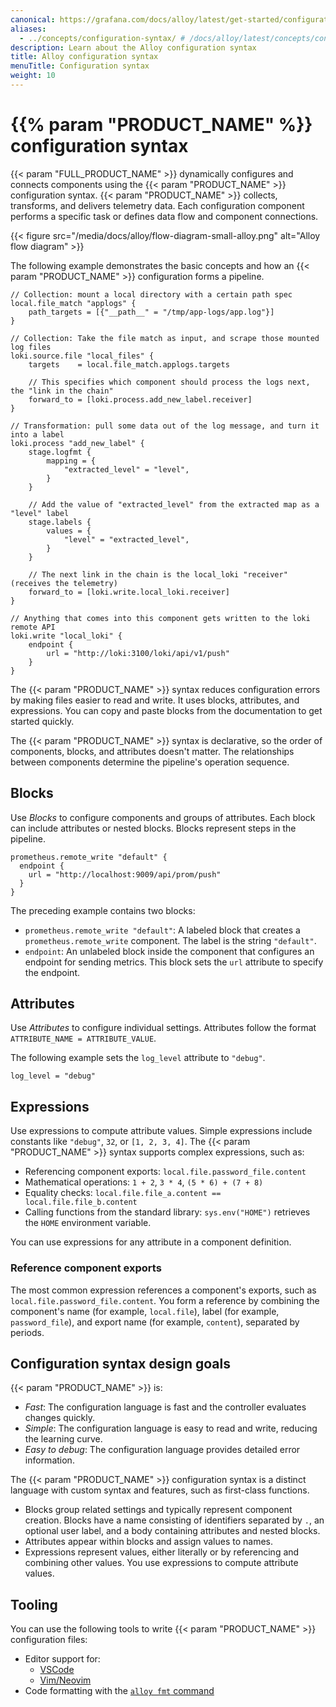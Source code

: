 ```yaml
---
canonical: https://grafana.com/docs/alloy/latest/get-started/configuration-syntax/
aliases:
  - ../concepts/configuration-syntax/ # /docs/alloy/latest/concepts/configuration-syntax/
description: Learn about the Alloy configuration syntax
title: Alloy configuration syntax
menuTitle: Configuration syntax
weight: 10
---
```


# {{% param "PRODUCT_NAME" %}} configuration syntax

{{< param "FULL_PRODUCT_NAME" >}} dynamically configures and connects components using the {{< param "PRODUCT_NAME" >}} configuration syntax.
{{< param "PRODUCT_NAME" >}} collects, transforms, and delivers telemetry data.
Each configuration component performs a specific task or defines data flow and component connections.

{{< figure src="/media/docs/alloy/flow-diagram-small-alloy.png" alt="Alloy flow diagram" >}}

The following example demonstrates the basic concepts and how an {{< param "PRODUCT_NAME" >}} configuration forms a pipeline.

```alloy
// Collection: mount a local directory with a certain path spec
local.file_match "applogs" {
    path_targets = [{"__path__" = "/tmp/app-logs/app.log"}]
}

// Collection: Take the file match as input, and scrape those mounted log files
loki.source.file "local_files" {
    targets    = local.file_match.applogs.targets

    // This specifies which component should process the logs next, the "link in the chain"
    forward_to = [loki.process.add_new_label.receiver]
}

// Transformation: pull some data out of the log message, and turn it into a label
loki.process "add_new_label" {
    stage.logfmt {
        mapping = {
            "extracted_level" = "level",
        }
    }

    // Add the value of "extracted_level" from the extracted map as a "level" label
    stage.labels {
        values = {
            "level" = "extracted_level",
        }
    }

    // The next link in the chain is the local_loki "receiver" (receives the telemetry)
    forward_to = [loki.write.local_loki.receiver]
}

// Anything that comes into this component gets written to the loki remote API
loki.write "local_loki" {
    endpoint {
        url = "http://loki:3100/loki/api/v1/push"
    }
}
```

The {{< param "PRODUCT_NAME" >}} syntax reduces configuration errors by making files easier to read and write.
It uses blocks, attributes, and expressions.
You can copy and paste blocks from the documentation to get started quickly.

The {{< param "PRODUCT_NAME" >}} syntax is declarative, so the order of components, blocks, and attributes doesn't matter.
The relationships between components determine the pipeline's operation sequence.

## Blocks

Use _Blocks_ to configure components and groups of attributes.
Each block can include attributes or nested blocks.
Blocks represent steps in the pipeline.

```alloy
prometheus.remote_write "default" {
  endpoint {
    url = "http://localhost:9009/api/prom/push"
  }
}
```

The preceding example contains two blocks:

- `prometheus.remote_write "default"`: A labeled block that creates a `prometheus.remote_write` component.
  The label is the string `"default"`.
- `endpoint`: An unlabeled block inside the component that configures an endpoint for sending metrics.
  This block sets the `url` attribute to specify the endpoint.

## Attributes

Use _Attributes_ to configure individual settings.
Attributes follow the format `ATTRIBUTE_NAME = ATTRIBUTE_VALUE`.

The following example sets the `log_level` attribute to `"debug"`.

```alloy
log_level = "debug"
```

## Expressions

Use expressions to compute attribute values.
Simple expressions include constants like `"debug"`, `32`, or `[1, 2, 3, 4]`.
The {{< param "PRODUCT_NAME" >}} syntax supports complex expressions, such as:

- Referencing component exports: `local.file.password_file.content`
- Mathematical operations: `1 + 2`, `3 * 4`, `(5 * 6) + (7 + 8)`
- Equality checks: `local.file.file_a.content == local.file.file_b.content`
- Calling functions from the standard library: `sys.env("HOME")` retrieves the `HOME` environment variable.

You can use expressions for any attribute in a component definition.

### Reference component exports

The most common expression references a component's exports, such as `local.file.password_file.content`.
You form a reference by combining the component's name (for example, `local.file`), label (for example, `password_file`), and export name (for example, `content`), separated by periods.

## Configuration syntax design goals

{{< param "PRODUCT_NAME" >}} is:

- _Fast_: The configuration language is fast and the controller evaluates changes quickly.
- _Simple_: The configuration language is easy to read and write, reducing the learning curve.
- _Easy to debug_: The configuration language provides detailed error information.

The {{< param "PRODUCT_NAME" >}} configuration syntax is a distinct language with custom syntax and features, such as first-class functions.

- Blocks group related settings and typically represent component creation.
  Blocks have a name consisting of identifiers separated by `.`, an optional user label, and a body containing attributes and nested blocks.
- Attributes appear within blocks and assign values to names.
- Expressions represent values, either literally or by referencing and combining other values.
  You use expressions to compute attribute values.

## Tooling

You can use the following tools to write {{< param "PRODUCT_NAME" >}} configuration files:

- Editor support for:
  - [VSCode](https://github.com/grafana/vscode-alloy)
  - [Vim/Neovim](https://github.com/grafana/vim-alloy)
- Code formatting with the [`alloy fmt` command][fmt]

[fmt]: ../../reference/cli/fmt/
